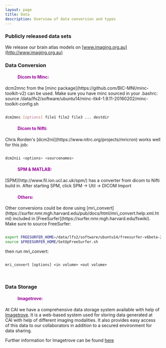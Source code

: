 ```yaml
---
layout: page
title: Data 
description: Overview of data conversion and types
---
```


### Publicly released data sets
We release our brain atlas models on [www.imaging.org.au](http://www.imaging.org.au)


### Data Conversion

<dl>
<dd> <h4 style="color:#990099;"> Dicom to Minc: </h4> </dd>
</dl>
dcm2mnc from the [minc package](https://github.com/BIC-MNI/minc-toolkit-v2) can be used. Make sure you have minc sourced in your .bashrc: source /data/lfs2/software/ubuntu14/minc-itk4-1.9.11-20160202/minc-toolkit-config.sh

```bash

dcm2mnc [options] file1 file2 file3 ... destdir

```  
   
<dl>
<dd> <h4 style="color:#990099;"> Dicom to Nifti: </h4> </dd>
</dl>
Chris Rorden's [dcm2nii](https://www.nitrc.org/projects/mricron) works well for this job:

```bash

dcm2nii <options> <sourcenames>

```  

<dl>
<dd> <h4 style="color:#990099;"> SPM & MATLAB: </h4> </dd>
</dl>
[SPM](http://www.fil.ion.ucl.ac.uk/spm/) has a converter from dicom to Nifti build in. After starting SPM, click SPM -> Util -> DICOM Import 


<dl>
<dd> <h4 style="color:#990099;"> Others: </h4> </dd>
</dl>
Other conversions could be done using [mri_convert](https://surfer.nmr.mgh.harvard.edu/pub/docs/html/mri_convert.help.xml.html) included in [FreeSurfer](https://surfer.nmr.mgh.harvard.edu/fswiki). Make sure to source FreeSurfer: 

```bash

export FREESURFER_HOME=/data/lfs2/software/ubuntu14/freesurfer-v6beta-2016-05-14-centos6
source $FREESURFER_HOME/SetUpFreeSurfer.sh

```
then run mri_convert:

```shell

mri_convert [options] <in volume> <out volume>

```

<dl>
<dd><br></dd>
</dl>



### Data Storage

<dl>
<dd> <h4 style="color:#990099;"> Imagetrove: </h4> </dd>
</dl>

At CAI we have a comprehensive data storage system available with help of [Imagetrove](https://projects.ands.org.au/id/ERIC08). It is a web-based system used for
storing data generated at CAI with help of different imaging modalities. It also provides easy access of this data to our collaborators in addition to a secured environment for data sharing.

Further information for Imagetrove can be found [here](imagetrove.html)


